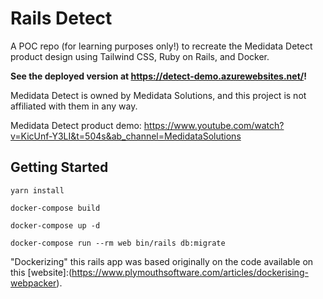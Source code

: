 # Rails Detect

A POC repo (for learning purposes only!) to recreate the Medidata Detect product design using Tailwind CSS, Ruby on Rails, and Docker.

**See the deployed version at https://detect-demo.azurewebsites.net/!**

Medidata Detect is owned by Medidata Solutions, and this project is not affiliated with them in any way.

Medidata Detect product demo: https://www.youtube.com/watch?v=KicUnf-Y3LI&t=504s&ab_channel=MedidataSolutions

## Getting Started

```shell
yarn install

docker-compose build

docker-compose up -d

docker-compose run --rm web bin/rails db:migrate
```

"Dockerizing" this rails app was based originally on the code available on this [website]:(https://www.plymouthsoftware.com/articles/dockerising-webpacker).

